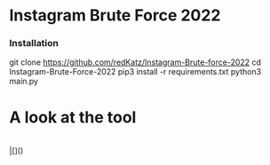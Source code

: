 # Instagram Brute Force 2022
### Installation
   git clone https://github.com/redKatz/Instagram-Brute-force-2022
   cd Instagram-Brute-Force-2022
   pip3 install -r requirements.txt
   python3 main.py
   
# A look at the tool
<br>
|[]()

